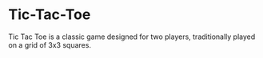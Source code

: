 # Tic-Tac-Toe
Tic Tac Toe is a classic game designed for two players, traditionally played on a grid of 3x3 squares.
